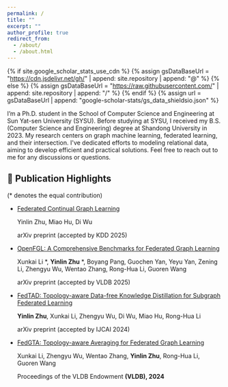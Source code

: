 ```yaml
---
permalink: /
title: ""
excerpt: ""
author_profile: true
redirect_from: 
  - /about/
  - /about.html
---
```


{% if site.google_scholar_stats_use_cdn %}
{% assign gsDataBaseUrl = "https://cdn.jsdelivr.net/gh/" | append: site.repository | append: "@" %}
{% else %}
{% assign gsDataBaseUrl = "https://raw.githubusercontent.com/" | append: site.repository | append: "/" %}
{% endif %}
{% assign url = gsDataBaseUrl | append: "google-scholar-stats/gs_data_shieldsio.json" %}

<span class='anchor' id='about-me'></span>



I’m a Ph.D. student in the School of Computer Science and Engineering at Sun Yat-sen University (SYSU). Before studying at SYSU, I received my B.S. (Computer Science and Engineering) degree at Shandong University in 2023. My research centers on graph machine learning, federated learning, and their intersection. I've dedicated efforts to modeling relational data, aiming to develop efficient and practical solutions. Feel free to reach out to me for any discussions or questions.




## 📝 Publication Highlights
(* denotes the equal contribution)
- [Federated Continual Graph Learning](https://arxiv.org/abs/2411.18919)
  
  Yinlin Zhu, Miao Hu, Di Wu
  
  arXiv preprint (accepted by KDD 2025)

  
- [OpenFGL: A Comprehensive Benchmarks for Federated Graph Learning](https://arxiv.org/abs/2408.16288)
  
  Xunkai Li *, **Yinlin Zhu** *, Boyang Pang, Guochen Yan, Yeyu Yan, Zening Li, Zhengyu Wu, Wentao Zhang, Rong-Hua Li, Guoren Wang
  
  arXiv preprint (accepted by VLDB 2025)
  
- [FedTAD: Topology-aware Data-free Knowledge Distillation for Subgraph Federated Learning](https://arxiv.org/abs/2404.14061v2)
  
  **Yinlin Zhu**, Xunkai Li, Zhengyu Wu, Di Wu, Miao Hu, Rong-Hua Li
  
  arXiv preprint (accepted by IJCAI 2024)

- [FedGTA: Topology-aware Averaging for Federated Graph Learning](https://dl.acm.org/doi/abs/10.14778/3617838.3617842)
  
  Xunkai Li, Zhengyu Wu, Wentao Zhang, **Yinlin Zhu**, Rong-Hua Li, Guoren Wang
  
  Proceedings of the VLDB Endowment **(VLDB), 2024**






